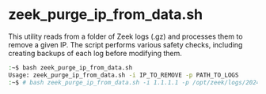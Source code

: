 # zeek_purge_ip_from_data.sh

This utility reads from a folder of Zeek logs (.gz) and processes them to remove a given IP. The script performs various safety checks, including creating backups of each log before modifying them.

```bash
:~$ bash zeek_purge_ip_from_data.sh
Usage: zeek_purge_ip_from_data.sh -i IP_TO_REMOVE -p PATH_TO_LOGS
:~$ # bash zeek_purge_ip_from_data.sh -i 1.1.1.1 -p /opt/zeek/logs/2024-05-31/
```
